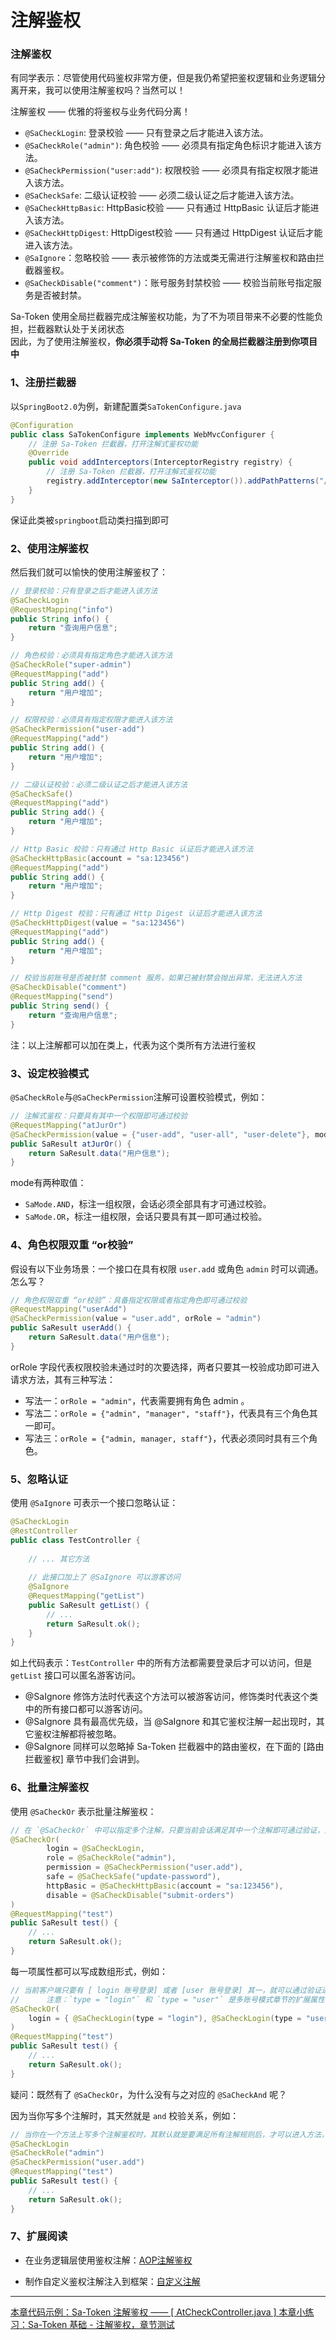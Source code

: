 # 注解鉴权


### 注解鉴权

有同学表示：尽管使用代码鉴权非常方便，但是我仍希望把鉴权逻辑和业务逻辑分离开来，我可以使用注解鉴权吗？当然可以！<br>

注解鉴权 —— 优雅的将鉴权与业务代码分离！

- `@SaCheckLogin`: 登录校验 —— 只有登录之后才能进入该方法。
- `@SaCheckRole("admin")`: 角色校验 —— 必须具有指定角色标识才能进入该方法。
- `@SaCheckPermission("user:add")`: 权限校验 —— 必须具有指定权限才能进入该方法。
- `@SaCheckSafe`: 二级认证校验 —— 必须二级认证之后才能进入该方法。
- `@SaCheckHttpBasic`: HttpBasic校验 —— 只有通过 HttpBasic 认证后才能进入该方法。
- `@SaCheckHttpDigest`: HttpDigest校验 —— 只有通过 HttpDigest 认证后才能进入该方法。
- `@SaIgnore`：忽略校验 —— 表示被修饰的方法或类无需进行注解鉴权和路由拦截器鉴权。
- `@SaCheckDisable("comment")`：账号服务封禁校验 —— 校验当前账号指定服务是否被封禁。

Sa-Token 使用全局拦截器完成注解鉴权功能，为了不为项目带来不必要的性能负担，拦截器默认处于关闭状态<br>
因此，为了使用注解鉴权，**你必须手动将 Sa-Token 的全局拦截器注册到你项目中**


### 1、注册拦截器
以`SpringBoot2.0`为例，新建配置类`SaTokenConfigure.java`

``` java
@Configuration
public class SaTokenConfigure implements WebMvcConfigurer {
	// 注册 Sa-Token 拦截器，打开注解式鉴权功能 
	@Override
	public void addInterceptors(InterceptorRegistry registry) {
		// 注册 Sa-Token 拦截器，打开注解式鉴权功能 
		registry.addInterceptor(new SaInterceptor()).addPathPatterns("/**");	
	}
}
```
保证此类被`springboot`启动类扫描到即可

<!-- !> 注意：如果在高版本 `SpringBoot (≥2.6.x)` 下注册拦截器失效，则需要额外添加 `@EnableWebMvc` 注解才可以使用。 -->


### 2、使用注解鉴权
然后我们就可以愉快的使用注解鉴权了：

``` java 
// 登录校验：只有登录之后才能进入该方法 
@SaCheckLogin						
@RequestMapping("info")
public String info() {
	return "查询用户信息";
}

// 角色校验：必须具有指定角色才能进入该方法 
@SaCheckRole("super-admin")		
@RequestMapping("add")
public String add() {
	return "用户增加";
}

// 权限校验：必须具有指定权限才能进入该方法 
@SaCheckPermission("user-add")		
@RequestMapping("add")
public String add() {
	return "用户增加";
}

// 二级认证校验：必须二级认证之后才能进入该方法 
@SaCheckSafe()		
@RequestMapping("add")
public String add() {
	return "用户增加";
}

// Http Basic 校验：只有通过 Http Basic 认证后才能进入该方法 
@SaCheckHttpBasic(account = "sa:123456")
@RequestMapping("add")
public String add() {
	return "用户增加";
}

// Http Digest 校验：只有通过 Http Digest 认证后才能进入该方法 
@SaCheckHttpDigest(value = "sa:123456")
@RequestMapping("add")
public String add() {
	return "用户增加";
}

// 校验当前账号是否被封禁 comment 服务，如果已被封禁会抛出异常，无法进入方法 
@SaCheckDisable("comment")				
@RequestMapping("send")
public String send() {
	return "查询用户信息";
}
```

注：以上注解都可以加在类上，代表为这个类所有方法进行鉴权


### 3、设定校验模式
`@SaCheckRole`与`@SaCheckPermission`注解可设置校验模式，例如：
``` java
// 注解式鉴权：只要具有其中一个权限即可通过校验 
@RequestMapping("atJurOr")
@SaCheckPermission(value = {"user-add", "user-all", "user-delete"}, mode = SaMode.OR)		
public SaResult atJurOr() {
	return SaResult.data("用户信息");
}
```

mode有两种取值：
- `SaMode.AND`，标注一组权限，会话必须全部具有才可通过校验。
- `SaMode.OR`，标注一组权限，会话只要具有其一即可通过校验。


### 4、角色权限双重 “or校验”
假设有以下业务场景：一个接口在具有权限 `user.add` 或角色 `admin` 时可以调通。怎么写？

``` java
// 角色权限双重 “or校验”：具备指定权限或者指定角色即可通过校验
@RequestMapping("userAdd")
@SaCheckPermission(value = "user.add", orRole = "admin")		
public SaResult userAdd() {
	return SaResult.data("用户信息");
}
```

orRole 字段代表权限校验未通过时的次要选择，两者只要其一校验成功即可进入请求方法，其有三种写法：
- 写法一：`orRole = "admin"`，代表需要拥有角色 admin 。
- 写法二：`orRole = {"admin", "manager", "staff"}`，代表具有三个角色其一即可。
- 写法三：`orRole = {"admin, manager, staff"}`，代表必须同时具有三个角色。


### 5、忽略认证

使用 `@SaIgnore` 可表示一个接口忽略认证：

``` java
@SaCheckLogin
@RestController
public class TestController {
	
	// ... 其它方法 
	
	// 此接口加上了 @SaIgnore 可以游客访问 
	@SaIgnore
	@RequestMapping("getList")
	public SaResult getList() {
		// ... 
		return SaResult.ok(); 
	}
}
```

如上代码表示：`TestController` 中的所有方法都需要登录后才可以访问，但是 `getList` 接口可以匿名游客访问。

- @SaIgnore 修饰方法时代表这个方法可以被游客访问，修饰类时代表这个类中的所有接口都可以游客访问。
- @SaIgnore 具有最高优先级，当 @SaIgnore 和其它鉴权注解一起出现时，其它鉴权注解都将被忽略。
- @SaIgnore 同样可以忽略掉 Sa-Token 拦截器中的路由鉴权，在下面的 [路由拦截鉴权] 章节中我们会讲到。



### 6、批量注解鉴权

使用 `@SaCheckOr` 表示批量注解鉴权：

``` java
// 在 `@SaCheckOr` 中可以指定多个注解，只要当前会话满足其中一个注解即可通过验证，进入方法。
@SaCheckOr(
		login = @SaCheckLogin,
		role = @SaCheckRole("admin"),
		permission = @SaCheckPermission("user.add"),
		safe = @SaCheckSafe("update-password"),
		httpBasic = @SaCheckHttpBasic(account = "sa:123456"),
		disable = @SaCheckDisable("submit-orders")
)
@RequestMapping("test")
public SaResult test() {
	// ... 
	return SaResult.ok(); 
}
```

每一项属性都可以写成数组形式，例如：

``` java
// 当前客户端只要有 [ login 账号登录] 或者 [user 账号登录] 其一，就可以通过验证进入方法。
// 		注意：`type = "login"` 和 `type = "user"` 是多账号模式章节的扩展属性，此处你可以先略过这个知识点。
@SaCheckOr(
	login = { @SaCheckLogin(type = "login"), @SaCheckLogin(type = "user") }
)
@RequestMapping("test")
public SaResult test() {
	// ... 
	return SaResult.ok(); 
}
```

疑问：既然有了 `@SaCheckOr`，为什么没有与之对应的 `@SaCheckAnd` 呢？

因为当你写多个注解时，其天然就是 `and` 校验关系，例如：
 
``` java
// 当你在一个方法上写多个注解鉴权时，其默认就是要满足所有注解规则后，才可以进入方法，只要有一个不满足，就会抛出异常
@SaCheckLogin
@SaCheckRole("admin")
@SaCheckPermission("user.add")
@RequestMapping("test")
public SaResult test() {
	// ... 
	return SaResult.ok(); 
}
```



### 7、扩展阅读

- 在业务逻辑层使用鉴权注解：[AOP注解鉴权](/plugin/aop-at)

- 制作自定义鉴权注解注入到框架：[自定义注解](/fun/custom-annotations)


<!-- 疑问：我能否将注解写在其它架构层呢，比如业务逻辑层？

使用拦截器模式，只能在`Controller层`进行注解鉴权，如需在任意层级使用注解鉴权，请参考：[AOP注解鉴权](/plugin/aop-at) -->


---

<a class="case-btn" href="https://gitee.com/dromara/sa-token/blob/master/sa-token-demo/sa-token-demo-case/src/main/java/com/pj/cases/use/AtCheckController.java"
	target="_blank">
	本章代码示例：Sa-Token 注解鉴权 —— [ AtCheckController.java ]
</a>
<a class="dt-btn" href="https://www.wenjuan.ltd/s/ARJvIbA/" target="_blank">本章小练习：Sa-Token 基础 - 注解鉴权，章节测试</a>








